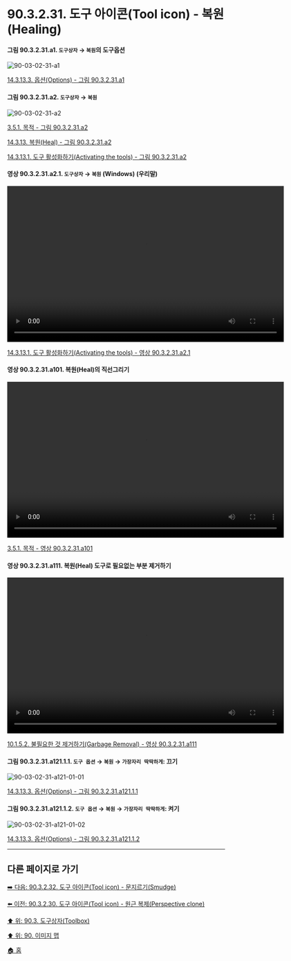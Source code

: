 # 90.3.2.31. 도구 아이콘(Tool icon) - 복원(Healing)

<a id="90-03-02-31-a1"></a>

#### 그림 90.3.2.31.a1. `도구상자` → `복원`의 도구옵션
![90-03-02-31-a1](https://github.com/wonder13662/gimp/assets/15767104/d43f81e0-f9bf-4522-a676-6f98f6190f46)

[14.3.13.3. 옵션(Options) - 그림 90.3.2.31.a1](./14-03-13-03-options.md#90-03-02-31-a1)

<a id="90-03-02-31-a2"></a>

#### 그림 90.3.2.31.a2. `도구상자` → `복원`
![90-03-02-31-a2](https://github.com/wonder13662/gimp/assets/15767104/b9fafcea-e1e4-4534-b7e6-cd7eeb0617b0)

[3.5.1. 목적 - 그림 90.3.2.31.a2](./03-05-01-intention.md#90-03-02-31-a2)

[14.3.13. 복원(Heal) - 그림 90.3.2.31.a2](./14-03-13-00-heal.md#90-03-02-31-a2)

[14.3.13.1. 도구 활성화하기(Activating the tools) - 그림 90.3.2.31.a2](./14-03-13-01-activating_the_tool.md#90-03-02-31-a2)

<a id="90-03-02-31-a2-01"></a>

#### 영상 90.3.2.31.a2.1. `도구상자` → `복원` (Windows) (우리말)
<video controls="controls" width="640" height="360" src="https://github.com/wonder13662/gimp/assets/15767104/8d60b2cb-891a-404c-a790-15b98c8e938e"></video>

[14.3.13.1. 도구 활성화하기(Activating the tools) - 영상 90.3.2.31.a2.1](./14-03-13-01-activating_the_tool.md#90-03-02-31-a2-01)

<a id="90-03-02-31-a101"></a>

#### 영상 90.3.2.31.a101. 복원(Heal)의 직선그리기
<video controls="controls" width="640" height="360" environment="MacOS:Sonoma 14.2.1 GIMP 2.10.36" src="https://github.com/wonder13662/gimp/assets/15767104/b74e842f-c696-4453-97b6-db95884b4e3c"></video>

[3.5.1. 목적 - 영상 90.3.2.31.a101](./03-05-01-intention.md#90-03-02-31-a101)

<a id="90-03-02-31-a111"></a>

#### 영상 90.3.2.31.a111. 복원(Heal) 도구로 필요없는 부분 제거하기
<video controls="controls" width="640" height="360" src="https://github.com/wonder13662/gimp/assets/15767104/6afc7e56-5b80-4677-9e56-0ffa19b1720f"></video>

[10.1.5.2. 불필요한 것 제거하기(Garbage Removal) - 영상 90.3.2.31.a111](./10-01-05-02-00-garbage_removal.md#90-03-02-31-a111)

<a id="90-03-02-31-a121-01-01"></a>

#### 그림 90.3.2.31.a121.1.1. `도구 옵션` → `복원` → `가장자리 딱딱하게`: 끄기
![90-03-02-31-a121-01-01](https://github.com/wonder13662/gimp/assets/15767104/7f13fcbc-7dff-4373-a19f-df705bda6cca)

[14.3.13.3. 옵션(Options) - 그림 90.3.2.31.a121.1.1](./14-03-13-03-options.md#90-03-02-31-a121-01-01)

<a id="90-03-02-31-a121-01-02"></a>

#### 그림 90.3.2.31.a121.1.2. `도구 옵션` → `복원` → `가장자리 딱딱하게`: 켜기
![90-03-02-31-a121-01-02](https://github.com/wonder13662/gimp/assets/15767104/a9af04d2-c624-4695-871c-936a965f0b35)

[14.3.13.3. 옵션(Options) - 그림 90.3.2.31.a121.1.2](./14-03-13-03-options.md#90-03-02-31-a121-01-02)

***

## 다른 페이지로 가기

[➡️ 다음: 90.3.2.32. 도구 아이콘(Tool icon) - 문지르기(Smudge)](./90-03-02-32-smudge.md)

[⬅️ 이전: 90.3.2.30. 도구 아이콘(Tool icon) - 원근 복제(Perspective clone)](./90-03-02-30-perspective_clone.md)

[⬆️ 위: 90.3. 도구상자(Toolbox)](./90-03-00-toolbox.md)

[⬆️ 위: 90. 이미지 맵](./90-00-image-map.md)

[🏠 홈](./00-home.md)
